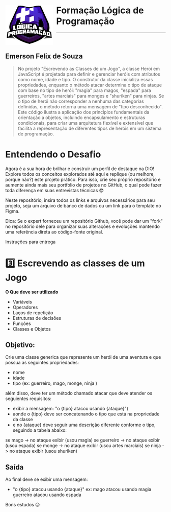 <div>
<img src="https://github.com/emersonfsti/DIO-Desafio-classes-de-um-Jogo/blob/main/img/logoLogicaDIO.png?raw=true" alt="Logo Logica de Programação DIO" style="float:left; margin-right:10px;" width="150" height="125"/>
<h1>Formação Lógica de Programação</h1>
</div>
<hr>
<br>

## Emerson Felix de Souza

> No projeto "Escrevendo as Classes de um Jogo", a classe Heroi em JavaScript é projetada para definir e gerenciar heróis com atributos como nome, idade e tipo. O construtor da classe inicializa essas propriedades, enquanto o método atacar determina o tipo de ataque com base no tipo de herói: "magia" para magos, "espada" para guerreiros, "artes marciais" para monges e "shuriken" para ninjas. Se o tipo de herói não corresponder a nenhuma das categorias definidas, o método retorna uma mensagem de "tipo desconhecido". Este código ilustra a aplicação dos princípios fundamentais da orientação a objetos, incluindo encapsulamento e estruturas condicionais, para criar uma arquitetura flexível e extensível que facilita a representação de diferentes tipos de heróis em um sistema de programação.

# Entendendo o Desafio

Agora é a sua hora de brilhar e construir um perfil de destaque na DIO! Explore todos os conceitos explorados até aqui e replique (ou melhore, porque não?) este projeto prático. Para isso, crie seu próprio repositório e aumente ainda mais seu portfólio de projetos no GitHub, o qual pode fazer toda diferença em suas entrevistas técnicas 😎

Neste repositório, insira todos os links e arquivos necessários para seu projeto, seja um arquivo de banco de dados ou um link para o template no Figma.

Dica: Se o expert forneceu um repositório Github, você pode dar um "fork" no repositório dele para organizar suas alterações e evoluções mantendo uma referência direta ao código-fonte original.

Instruções para entrega

# 3️⃣ Escrevendo as classes de um Jogo

**O Que deve ser utilizado**

- Variáveis
- Operadores
- Laços de repetição
- Estruturas de decisões
- Funções
- Classes e Objetos

## Objetivo:

Crie uma classe generica que represente um herói de uma aventura e que possua as seguintes propriedades:

- nome
- idade
- tipo (ex: guerreiro, mago, monge, ninja )

além disso, deve ter um método chamado atacar que deve atender os seguientes requisitos:

- exibir a mensagem: "o {tipo} atacou usando {ataque}")
- aonde o {tipo} deve ser concatenando o tipo que está na propriedade da classe
- e no {ataque} deve seguir uma descrição diferente conforme o tipo, seguindo a tabela abaixo:

se mago -> no ataque exibir (usou magia)
se guerreiro -> no ataque exibir (usou espada)
se monge -> no ataque exibir (usou artes marciais)
se ninja -> no ataque exibir (usou shuriken)

## Saída

Ao final deve se exibir uma mensagem:

- "o {tipo} atacou usando {ataque}"
  ex: mago atacou usando magia
  guerreiro atacou usando espada

Bons estudos 😉
